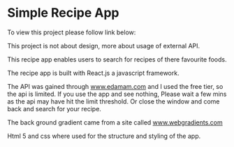 # Simple Recipe App

To view this project please follow link below:

This project is not about design, more about usage of external API.

This recipe app enables users to search for recipes of there favourite foods.

The recipe app is built with React.js a javascript framework.


The API was gained through www.edamam.com and I used the free tier, so the api is limited. If you use the app and see nothing, Please wait a few mins as the api may have hit the limit threshold. Or close the window and come back and search for your recipe.

The back ground gradient came from a site called www.webgradients.com

Html 5 and css where used for the structure and styling of the app.
